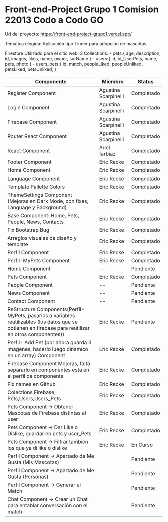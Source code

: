 # Front-end-Project Grupo 1 Comision 22013 Codo a Codo GO

Url del proyecto:
https://front-end-project-grupo1.vercel.app/

Temática elegida: Aplicación tipo Tinder para adopción de mascotas.

Firestore Utilizado para el sitio web.
3 Collections: - pets:{
age,
description,
id,
images,
likes,
name,
owner,
surName
} - users:{
id,
id_UserPets,
name,
pets,
photo
} - users_pets:{
id,
match,
peopleLiked,
peopleUnliked,
petsLiked,
petsUnliked,
}

| Componente                                                                                                                                             | Miembro              | Status     |
| ------------------------------------------------------------------------------------------------------------------------------------------------------ | -------------------- | ---------- |
| Register Component                                                                                                                                     | Agustina Scarpinelli | Completado |
| Login Component                                                                                                                                        | Agustina Scarpinelli | Completado |
| Firebase Component                                                                                                                                     | Agustina Scarpinelli | Completado |
| Router React Component                                                                                                                                 | Agustina Scarpinelli | Completado |
| React Component                                                                                                                                        | Ariel farbiaz        | Completado |
| Footer Component                                                                                                                                       | Eric Recke           | Completado |
| Home Component                                                                                                                                         | Eric Recke           | Completado |
| Language Component                                                                                                                                     | Eric Recke           | Completado |
| Template Pallette Colors                                                                                                                               | Eric Recke           | Completado |
| ThemeSettings Component (Mejoras en Dark Mode, con fixes, Language y Background)                                                                       | Eric Recke           | Completado |
| Base Component: Home, Pets, People, News, Contacts                                                                                                     | Eric Recke           | Completado |
| Fix Bootstrap Bug                                                                                                                                      | Eric Recke           | Completado |
| Arreglos visuales de diseño y template                                                                                                                 | Eric Recke           | Completado |
| Perfil Component                                                                                                                                       | Eric Recke           | Completado |
| Perfil-MyPets Component                                                                                                                                | Eric Recke           | Completado |
| Home Component                                                                                                                                         | --                   | Pendiente  |
| Pets Component                                                                                                                                         | Eric Recke           | Completado |
| People Component                                                                                                                                       | --                   | Pendiente  |
| News Component                                                                                                                                         | --                   | Pendiente  |
| Contact Component                                                                                                                                      | --                   | Pendiente  |
| ReStructure Components(Perfil-MyPets, pasarlos a variables reutilizables (los datos que se obtienen en firebase para reutilizar en otros componentes)) | Eric Recke           | Pendiente  |
| Perfil- Add Pet (por ahora guarda 3 imagenes, hacerlo luego dinamico en un array) Component                                                            | Eric Recke           | Completado |
| Firebase Component Mejoras, falta separarlo en componentes esta en el perfil de components                                                             | Eric Recke           | Completado |
| Fix names en Github                                                                                                                                    | Eric Recke           | Completado |
| Colections Firebase, Pets,Users,Users_Pets                                                                                                             | Eric Recke           | Completado |
| Pets Component -> Obtener Mascotas de Firebase distintas al user                                                                                       | Eric Recke           | Completado |
| Pets Component -> Dar Like o Dislike, guardar en pets y user_Pets                                                                                      | Eric Recke           | Completado |
| Pets Component -> Filtrar tambien los que ya di like o dislike                                                                                         | Eric Recke           | En Curso   |
| Perfil Component -> Apartado de Me Gusta (Mis Mascotas)                                                                                                |                      | Pendiente  |
| Perfil Component -> Apartado de Me Gusta (Personas)                                                                                                    |                      | Pendiente  |
| Perfil Component -> Generar el Match                                                                                                                   |                      | Pendiente  |
| Chat Component -> Crear un Chat para entablar conversación con el match                                                                                |                      | Pendiente  |

